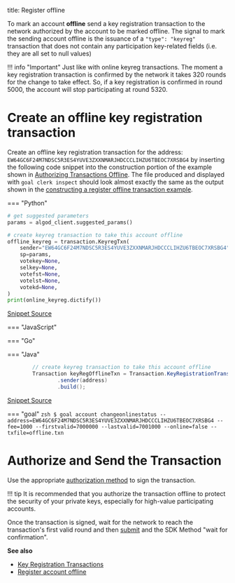 title: Register offline

To mark an account **offline** send a key registration transaction to the network authorized by the account to be marked offline. The signal to mark the sending account offline is the issuance of a `"type": "keyreg"` transaction that does not contain any participation key-related fields (i.e. they are all set to null values)

!!! info "Important"
	Just like with online keyreg transactions. The moment a key registration transaction is confirmed by the network it takes 320 rounds for the change to take effect. So, if a key registration is confirmed in round 5000, the account will stop participating at round 5320.

# Create an offline key registration transaction

Create an offline key registration transaction for the address: `EW64GC6F24M7NDSC5R3ES4YUVE3ZXXNMARJHDCCCLIHZU6TBEOC7XRSBG4` by inserting the following code snippet into the construction portion of the example shown in [Authorizing Transactions Offline](../../../get-details/transactions/offline_transactions#unsigned-transaction-file-operations). The file produced and displayed with `goal clerk inspect` should look almost exactly the same as the output shown in the [constructing a register offline transaction example](../../../get-details/transactions#register-account-offline). 

=== "Python"
    <!-- ===PYSDK_TRANSACTION_KEYREG_OFFLINE_CREATE=== -->
```python
# get suggested parameters
params = algod_client.suggested_params()

# create keyreg transaction to take this account offline
offline_keyreg = transaction.KeyregTxn(
    sender="EW64GC6F24M7NDSC5R3ES4YUVE3ZXXNMARJHDCCCLIHZU6TBEOC7XRSBG4",
    sp=params,
    votekey=None,
    selkey=None,
    votefst=None,
    votelst=None,
    votekd=None,
)
print(online_keyreg.dictify())
```
[Snippet Source](https://github.com/algorand/py-algorand-sdk/blob/doc-examples/_examples/participation.py#L29-L43)
    <!-- ===PYSDK_TRANSACTION_KEYREG_OFFLINE_CREATE=== -->

=== "JavaScript"
    <!-- ===JSSDK_TRANSACTION_KEYREG_OFFLINE_CREATE=== -->
    <!-- ===JSSDK_TRANSACTION_KEYREG_OFFLINE_CREATE=== -->

=== "Go"
    <!-- ===GOSDK_TRANSACTION_KEYREG_OFFLINE_CREATE=== -->
    <!-- ===GOSDK_TRANSACTION_KEYREG_OFFLINE_CREATE=== -->

=== "Java"
    <!-- ===JAVASDK_TRANSACTION_KEYREG_OFFLINE_CREATE=== -->
```java
        // create keyreg transaction to take this account offline
        Transaction keyRegOfflineTxn = Transaction.KeyRegistrationTransactionBuilder().suggestedParams(sp)
                .sender(address)
                .build();
```
[Snippet Source](https://github.com/algorand/java-algorand-sdk/blob/examples/examples/src/main/java/com/algorand/examples/Participation.java#L37-L41)
    <!-- ===JAVASDK_TRANSACTION_KEYREG_OFFLINE_CREATE=== -->

=== "goal"
    <!-- ===GOAL_TRANSACTION_KEYREG_OFFLINE_CREATE=== -->
    ```zsh
    $ goal account changeonlinestatus --address=EW64GC6F24M7NDSC5R3ES4YUVE3ZXXNMARJHDCCCLIHZU6TBEOC7XRSBG4 --fee=1000 --firstvalid=7000000 --lastvalid=7001000 --online=false --txfile=offline.txn
    ```
    <!-- ===GOAL_TRANSACTION_KEYREG_OFFLINE_CREATE=== -->

# Authorize and Send the Transaction
Use the appropriate [authorization method](../../../get-details/transactions/signatures) to sign the transaction. 

!!! tip
    It is recommended that you authorize the transaction offline to protect the security of your private keys, especially for high-value participating accounts. 

Once the transaction is signed, wait for the network to reach the transaction's first valid round and then [submit](../../../archive/build-apps/hello_world#submit-the-transaction) and the SDK Method "wait for confirmation". 

**See also**

- [Key Registration Transactions](../../../get-details/transactions#key-registration-transaction)
- [Register account offline](../../../get-details/transactions#register-account-offline)